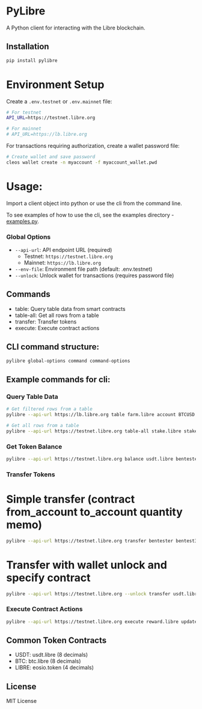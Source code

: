 # PyLibre

A Python client for interacting with the Libre blockchain.

## Installation 

```bash
pip install pylibre
```

# Environment Setup

Create a `.env.testnet` or `.env.mainnet` file:
```bash
# For testnet
API_URL=https://testnet.libre.org

# For mainnet
# API_URL=https://lb.libre.org
```

For transactions requiring authorization, create a wallet password file:
```bash
# Create wallet and save password
cleos wallet create -n myaccount -f myaccount_wallet.pwd
```

# Usage:

Import a client object into python or use the cli from the command line.

To see examples of how to use the cli, see the examples directory - [examples.py](examples/examples.py).

### Global Options
- `--api-url`: API endpoint URL (required)
  - Testnet: `https://testnet.libre.org`
  - Mainnet: `https://lb.libre.org`
- `--env-file`: Environment file path (default: .env.testnet)
- `--unlock`: Unlock wallet for transactions (requires password file)

## Commands

- table: Query table data from smart contracts
- table-all: Get all rows from a table
- transfer: Transfer tokens
- execute: Execute contract actions

## CLI command structure:

```bash
pylibre global-options command command-options
```

## Example commands for cli:

### Query Table Data
```bash
# Get filtered rows from a table
pylibre --api-url https://lb.libre.org table farm.libre account BTCUSD --lower-bound cesarcv --upper-bound cesarcv

# Get all rows from a table
pylibre --api-url https://testnet.libre.org table-all stake.libre stake stake.libre
```

### Get Token Balance
```bash
pylibre --api-url https://testnet.libre.org balance usdt.libre bentester USDT
```

### Transfer Tokens
# Simple transfer (contract from_account to_account quantity memo)

```bash
pylibre --api-url https://testnet.libre.org transfer bentester bentest3 "1.00000000 USDT" "memo"
```

# Transfer with wallet unlock and specify contract
```bash
pylibre --api-url https://testnet.libre.org --unlock transfer usdt.libre bentester bentest3 "1.00000000 USDT" "memo"
```

### Execute Contract Actions
```bash
pylibre --api-url https://testnet.libre.org execute reward.libre updateall bentester '{"max_steps":"500"}'
```

## Common Token Contracts
- USDT: usdt.libre (8 decimals)
- BTC: btc.libre (8 decimals)
- LIBRE: eosio.token (4 decimals)

## License

MIT License